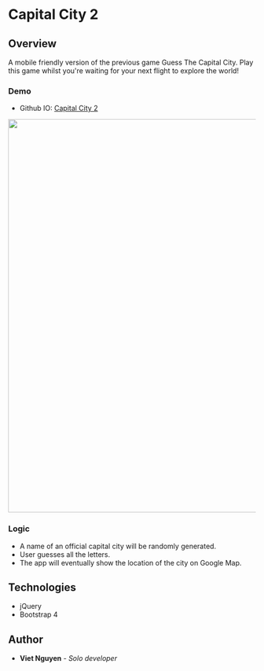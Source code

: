 # Capital City 2

## Overview
A mobile friendly version of the previous game Guess The Capital City. Play this game whilst you're waiting for your next flight to explore the world!

### Demo
* Github IO: [Capital City 2](https://nguyendviet.github.io/Capital-City-2/)

<img src="https://media.giphy.com/media/3o751Qc6E8vFYEQdQk/giphy.gif" width="800"/>

### Logic
* A name of an official capital city will be randomly generated.
* User guesses all the letters.
* The app will eventually show the location of the city on Google Map.

## Technologies
* jQuery
* Bootstrap 4

## Author
* **Viet Nguyen** - *Solo developer*
